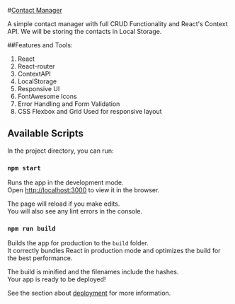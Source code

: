 #[Contact Manager](https://github.com/facebook/create-react-app)

A simple contact manager with full CRUD Functionality and React's Context API. We will be storing the contacts in Local Storage.

##Features and Tools:
1. React 
2. React-router
3. ContextAPI
4. LocalStorage
5. Responsive UI
6. FontAwesome Icons
7. Error Handling and Form Validation
8. CSS Flexbox and Grid Used for responsive layout

## Available Scripts

In the project directory, you can run:

### `npm start`

Runs the app in the development mode.<br>
Open [http://localhost:3000](http://localhost:3000) to view it in the browser.

The page will reload if you make edits.<br>
You will also see any lint errors in the console.

### `npm run build`

Builds the app for production to the `build` folder.<br>
It correctly bundles React in production mode and optimizes the build for the best performance.

The build is minified and the filenames include the hashes.<br>
Your app is ready to be deployed!

See the section about [deployment](https://facebook.github.io/create-react-app/docs/deployment) for more information.